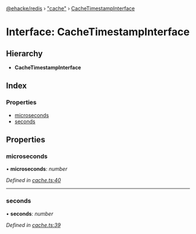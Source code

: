 [@ehacke/redis](../README.md) › ["cache"](../modules/_cache_.md) › [CacheTimestampInterface](_cache_.cachetimestampinterface.md)

# Interface: CacheTimestampInterface

## Hierarchy

* **CacheTimestampInterface**

## Index

### Properties

* [microseconds](_cache_.cachetimestampinterface.md#microseconds)
* [seconds](_cache_.cachetimestampinterface.md#seconds)

## Properties

###  microseconds

• **microseconds**: *number*

*Defined in [cache.ts:40](https://github.com/ehacke/redis/blob/7144f0c/cache.ts#L40)*

___

###  seconds

• **seconds**: *number*

*Defined in [cache.ts:39](https://github.com/ehacke/redis/blob/7144f0c/cache.ts#L39)*
